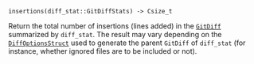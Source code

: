 ```
insertions(diff_stat::GitDiffStats) -> Csize_t
```

Return the total number of insertions (lines added) in the [`GitDiff`](@ref) summarized by `diff_stat`. The result may vary depending on the [`DiffOptionsStruct`](@ref) used to generate the parent `GitDiff` of `diff_stat` (for instance, whether ignored files are to be included or not).
